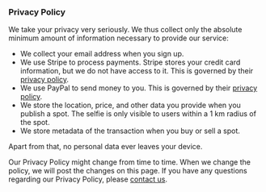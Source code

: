 ### Privacy Policy

We take your privacy very seriously. We thus collect only the absolute minimum amount of information necessary to provide our service:
* We collect your email address when you sign up.
* We use Stripe to process payments. Stripe stores your credit card information, but we do not have access to it. This is governed by their [privacy policy](https://stripe.com/privacy).
* We use PayPal to send money to you. This is governed by their [privacy policy](https://www.paypal.com/us/legalhub/privacy-full).
* We store the location, price, and other data you provide when you publish a spot. The selfie is only visible to users within a 1 km radius of the spot.
* We store metadata of the transaction when you buy or sell a spot.

Apart from that, no personal data ever leaves your device.

Our Privacy Policy might change from time to time. When we change the policy, we will post the changes on this page.
If you have any questions regarding our Privacy Policy, please [contact us](mailto:contact@marginmove.com).
